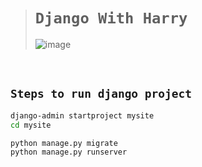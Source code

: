 ># `Django With Harry`
>
>![image](https://github.com/imvickykumar999/DjangoWithHarry/assets/50515418/7b6f84bd-1650-4b11-94d4-23b21c341e0d)

<br>

## `Steps to run django project`

```bash
django-admin startproject mysite
cd mysite

python manage.py migrate
python manage.py runserver
```
